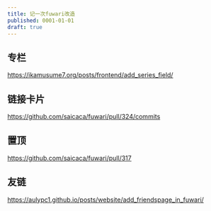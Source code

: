 ```yaml
---
title: 记一次fuwari改造
published: 0001-01-01
draft: true
---
```


## 专栏

https://ikamusume7.org/posts/frontend/add_series_field/

## 链接卡片

https://github.com/saicaca/fuwari/pull/324/commits

## 置顶

https://github.com/saicaca/fuwari/pull/317

## 友链

https://aulypc1.github.io/posts/website/add_friendspage_in_fuwari/